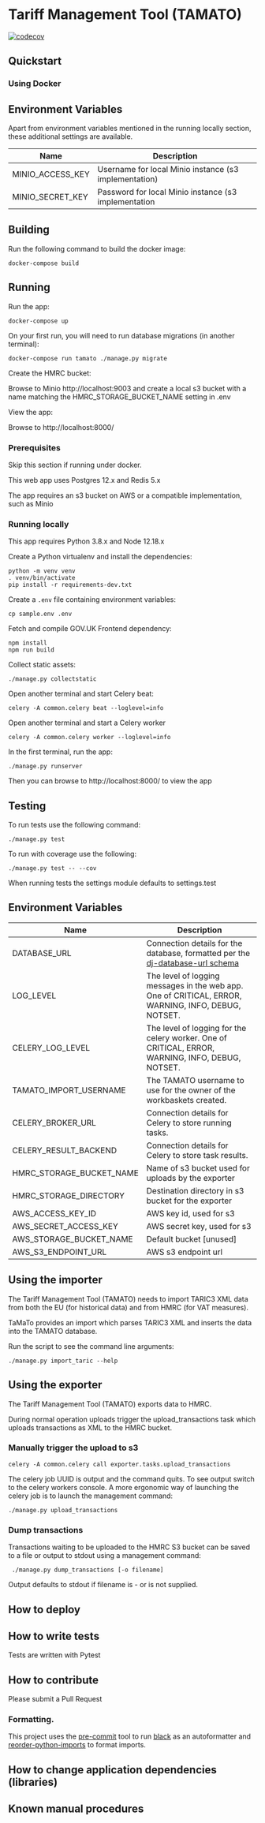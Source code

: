 # Tariff Management Tool (TAMATO)

[![codecov](https://codecov.io/gh/uktrade/tamato/branch/master/graph/badge.svg)](https://codecov.io/gh/uktrade/tamato)

## Quickstart

### Using Docker

## Environment Variables

Apart from environment variables mentioned in the running locally section, these additional settings are available. 
 
| Name | Description |
| ---- | ----------- | 
| MINIO_ACCESS_KEY        | Username for local Minio instance (s3 implementation) |
| MINIO_SECRET_KEY        | Password for local Minio instance (s3 implementation  |


## Building

Run the following command to build the docker image:

    docker-compose build


## Running

Run the app:

    docker-compose up
    
On your first run, you will need to run database migrations (in another terminal):

    docker-compose run tamato ./manage.py migrate
    
Create the HMRC bucket:

Browse to Minio http://localhost:9003 and create a local s3 bucket with a name 
matching the HMRC_STORAGE_BUCKET_NAME setting in .env

View the app:

Browse to http://localhost:8000/


### Prerequisites

Skip this section if running under docker.

This web app uses Postgres 12.x and Redis 5.x

The app requires an s3 bucket on AWS or a compatible implementation, such as Minio


### Running locally

This app requires Python 3.8.x and Node 12.18.x

Create a Python virtualenv and install the dependencies:

    python -m venv venv
    . venv/bin/activate
    pip install -r requirements-dev.txt

Create a `.env` file containing environment variables:

    cp sample.env .env

Fetch and compile GOV.UK Frontend dependency:

    npm install
    npm run build

Collect static assets:

    ./manage.py collectstatic
    
Open another terminal and start Celery beat:

    celery -A common.celery beat --loglevel=info

Open another terminal and start a Celery worker     

    celery -A common.celery worker --loglevel=info     

In the first terminal, run the app:

    ./manage.py runserver

Then you can browse to http://localhost:8000/ to view the app


## Testing

To run tests use the following command:

    ./manage.py test

To run with coverage use the following:

    ./manage.py test -- --cov

When running tests the settings module defaults to settings.test


## Environment Variables

| Name | Description |
| ---- | ----------- | 
| DATABASE_URL             | Connection details for the database, formatted per the [dj-database-url schema](https://github.com/jacobian/dj-database-url#url-schema) |
| LOG_LEVEL                | The level of logging messages in the web app. One of CRITICAL, ERROR, WARNING, INFO, DEBUG, NOTSET.                                     |
| CELERY_LOG_LEVEL         | The level of logging for the celery worker. One of CRITICAL, ERROR, WARNING, INFO, DEBUG, NOTSET.                                       |
| TAMATO_IMPORT_USERNAME   | The TAMATO username to use for the owner of the workbaskets created.                                                                    |
| CELERY_BROKER_URL        | Connection details for Celery to store running tasks.                                                                                   |
| CELERY_RESULT_BACKEND    | Connection details for Celery to store task results.                                                                                    |
| HMRC_STORAGE_BUCKET_NAME | Name of s3 bucket used for uploads by the exporter                                                                                      |
| HMRC_STORAGE_DIRECTORY   | Destination directory in s3 bucket for the exporter                                                                                     |
| AWS_ACCESS_KEY_ID        | AWS key id, used for s3                                                                                                                 |
| AWS_SECRET_ACCESS_KEY    | AWS secret key, used for s3                                                                                                             |
| AWS_STORAGE_BUCKET_NAME  | Default bucket [unused]                                                                                                                 |
| AWS_S3_ENDPOINT_URL      | AWS s3 endpoint url                                                                                                                     |


## Using the importer

The Tariff Management Tool (TAMATO) needs to import TARIC3 XML data from both the
EU (for historical data) and from HMRC (for VAT measures).

TaMaTo provides an import which parses TARIC3 XML and inserts the data into the
TAMATO database.

Run the script to see the command line arguments:

    ./manage.py import_taric --help

## Using the exporter

The Tariff Management Tool (TAMATO) exports data to HMRC.

During normal operation uploads trigger the upload_transactions task which uploads transactions as XML to the HMRC bucket. 

### Manually trigger the upload to s3

    celery -A common.celery call exporter.tasks.upload_transactions  

The celery job UUID is output and the command quits.  To see output switch to the celery workers console.
A more ergonomic way of launching the celery job is to launch the management command:

    ./manage.py upload_transactions

### Dump transactions

Transactions waiting to be uploaded to the HMRC S3 bucket can be saved to a file or output to stdout
using a management command: 

     ./manage.py dump_transactions [-o filename]
     
Output defaults to stdout if filename is - or is not supplied.


## How to deploy

## How to write tests

Tests are written with Pytest

## How to contribute

Please submit a Pull Request

### Formatting.

This project uses the [pre-commit](https://pre-commit.com/) tool to run [black](https://github.com/psf/black) as an autoformatter and [reorder-python-imports](https://github.com/asottile/reorder_python_imports) to format imports.

## How to change application dependencies (libraries)

## Known manual procedures
